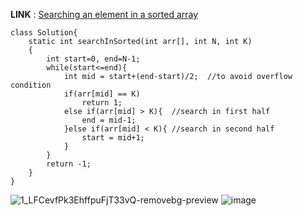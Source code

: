 
**LINK** : [Searching an element in a sorted array](https://practice.geeksforgeeks.org/problems/who-will-win-1587115621/1)

```
class Solution{
    static int searchInSorted(int arr[], int N, int K)
    {
        int start=0, end=N-1;
        while(start<=end){
            int mid = start+(end-start)/2;  //to avoid overflow condition
            if(arr[mid] == K)
                return 1;
            else if(arr[mid] > K){  //search in first half
                end = mid-1; 
            }else if(arr[mid] < K){ //search in second half
                start = mid+1;
            }
        }
        return -1;
    }
}
```



![1_LFCevfPk3EhffpuFjT33vQ-removebg-preview](https://user-images.githubusercontent.com/66199489/179034819-7843f350-1e7b-4ac5-beb7-7457ae9a1a72.png)
![image](https://user-images.githubusercontent.com/66199489/179035091-70076a87-2307-4c35-bcde-6a2d528b4639.png)

